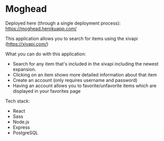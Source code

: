 # Moghead

Deployed here (through a single deployment process):
https://moghead.herokuapp.com/

This application allows you to search for items using the xivapi (https://xivapi.com/)

What you can do with this application:
  - Search for any item that's included in the xivapi including the newest expansion.
  - Clicking on an item shows more detailed information about that item
  - Create an account (only requires username and password)
  - Having an account allows you to favorite/unfavorite items which are displayed in your favorites page

Tech stack:
  - React
  - Sass
  - Node.js
  - Express
  - PostgreSQL
